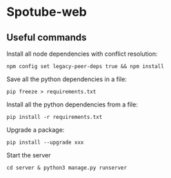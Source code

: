 # Spotube-web

## Useful commands

Install all node dependencies with conflict resolution:
```
npm config set legacy-peer-deps true && npm install
```

Save all the python dependencies in a file:
```
pip freeze > requirements.txt
```

Install all the python dependencies from a file:
```
pip install -r requirements.txt
```

Upgrade a package:
```
pip install --upgrade xxx
```

Start the server
```
cd server & python3 manage.py runserver
```